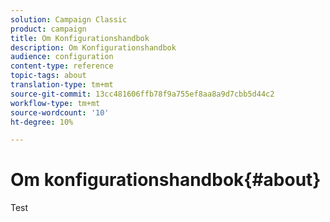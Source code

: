 ```yaml
---
solution: Campaign Classic
product: campaign
title: Om Konfigurationshandbok
description: Om Konfigurationshandbok
audience: configuration
content-type: reference
topic-tags: about
translation-type: tm+mt
source-git-commit: 13cc481606ffb78f9a755ef8aa8a9d7cbb5d44c2
workflow-type: tm+mt
source-wordcount: '10'
ht-degree: 10%

---
```



# Om konfigurationshandbok{#about}

Test


